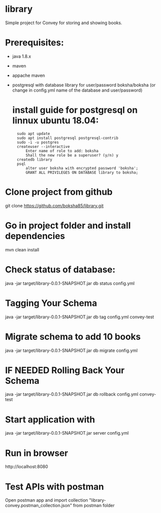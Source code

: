 # library
Simple project for Convey for storing and showing books.


# Prerequisites:
- java 1.8.x
- maven
- appache maven
- postgresql with database library for user/password boksha/boksha (or change in config.yml name of the database and user/password)

	# install guide for  postgresql on linnux ubuntu 18.04:
		sudo apt update
		sudo apt install postgresql postgresql-contrib
		sudo -i -u postgres
		createuser --interactive
			Enter name of role to add: boksha
			Shall the new role be a superuser? (y/n) y
		createdb library
		psql
			alter user boksha with encrypted password 'boksha';
			GRANT ALL PRIVILEGES ON DATABASE library to boksha;

# Clone project from github
git clone https://github.com/boksha85/library.git

# Go in project folder and  install dependencies
mvn clean install

# Check status of database:
java -jar target/library-0.0.1-SNAPSHOT.jar db status config.yml 

# Tagging Your Schema
java -jar target/library-0.0.1-SNAPSHOT.jar db tag config.yml convey-test

# Migrate schema to add 10 books
java -jar target/library-0.0.1-SNAPSHOT.jar db migrate config.yml

# IF NEEDED Rolling Back Your Schema 
java -jar target/library-0.0.1-SNAPSHOT.jar db rollback config.yml  convey-test

# Start application with
java -jar target/library-0.0.1-SNAPSHOT.jar server config.yml

# Run in browser 
http://localhost:8080

# Test APIs with postman

Open postman app and import collection "library-convey.postman_collection.json" from postman folder
